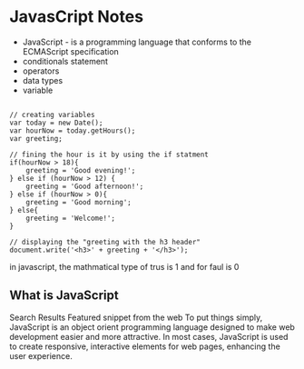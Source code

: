 #   JavasCript Notes

- JavaScript - is a programming language that conforms to the ECMAScript specification
- conditionals statement 
- operators
- data types
- variable



```

// creating variables
var today = new Date();
var hourNow = today.getHours();
var greeting;

// fining the hour is it by using the if statment
if(hourNow > 18){
    greeting = 'Good evening!';
} else if (hourNow > 12) {
    greeting = 'Good afternoon!';
} else if (hourNow > 0){
    greeting = 'Good morning';
} else{
    greeting = 'Welcome!';
}

// displaying the "greeting with the h3 header"
document.write('<h3>' + greeting + '</h3>');
```
in javascript, the mathmatical type of trus is  1 and for faul is 0 

## What is JavaScript
Search Results
Featured snippet from the web
To put things simply, JavaScript is an object orient programming language designed to make web development easier and more attractive. In most cases, JavaScript is used to create responsive, interactive elements for web pages, enhancing the user experience.